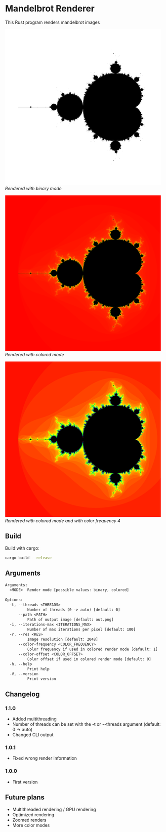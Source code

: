 # Mandelbrot Renderer

This Rust program renders mandelbrot images

![Binary mandelbrot](binary.png)
*Rendered with binary mode*

![Colored mandelbrot](colored.png)
*Rendered with colored mode*

![Colred mandelbrot with color frequency 4](colored_f4.png)
*Rendered with colored mode and with color frequency 4*

## Build

Build with cargo:

```bash
cargo build --release
```

## Arguments

```text
Arguments:
  <MODE>  Render mode [possible values: binary, colored]

Options:
  -t, --threads <THREADS>
          Number of threads (0 -> auto) [default: 0]
      --path <PATH>
          Path of output image [default: out.png]
  -i, --iterations-max <ITERATIONS_MAX>
          Number of max iterations per pixel [default: 100]
  -r, --res <RES>
          Image resolution [default: 2048]
      --color-frequency <COLOR_FREQUENCY>
          Color frequency if used in colored render mode [default: 1]
      --color-offset <COLOR_OFFSET>
          Color offset if used in colored render mode [default: 0]
  -h, --help
          Print help
  -V, --version
          Print version
```

## Changelog

### 1.1.0

- Added multithreading
- Number of threads can be set with the -t or --threads argument (default: 0 -> auto)
- Changed CLI output

### 1.0.1

- Fixed wrong render information

### 1.0.0

- First version

## Future plans

- Multithreaded rendering / GPU rendering
- Optimized rendering
- Zoomed renders
- More color modes
